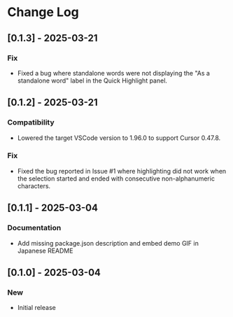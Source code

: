 # Change Log


## [0.1.3] - 2025-03-21

### Fix

- Fixed a bug where standalone words were not displaying the "As a standalone word" label in the Quick Highlight panel.


## [0.1.2] - 2025-03-21

### Compatibility

- Lowered the target VSCode version to 1.96.0 to support Cursor 0.47.8.


### Fix

- Fixed the bug reported in Issue #1 where highlighting did not work when the selection started and ended with consecutive non-alphanumeric characters.



## [0.1.1] - 2025-03-04

### Documentation

- Add missing package.json description and embed demo GIF in Japanese README


## [0.1.0] - 2025-03-04

### New

- Initial release
